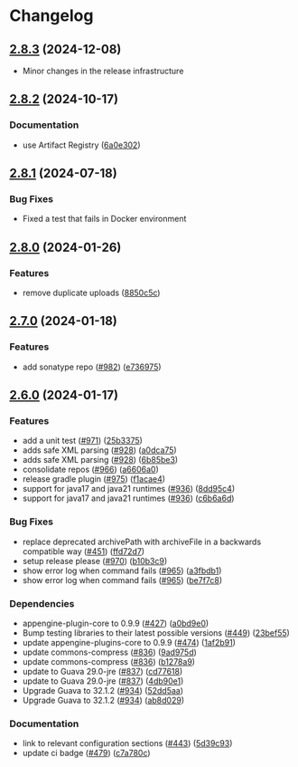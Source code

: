 # Changelog

## [2.8.3](https://github.com/GoogleCloudPlatform/appengine-plugins/compare/v2.8.2...v2.8.3) (2024-12-08)

* Minor changes in the release infrastructure

## [2.8.2](https://github.com/GoogleCloudPlatform/appengine-plugins/compare/v2.8.1...v2.8.2) (2024-10-17)


### Documentation

* use Artifact Registry ([6a0e302](https://github.com/GoogleCloudPlatform/appengine-plugins/commit/6a0e3026f0cd073b5088b2dfff45c266e2e15ef4))

## [2.8.1](https://github.com/GoogleCloudPlatform/appengine-plugins/compare/v2.8.0...v2.8.1) (2024-07-18)

### Bug Fixes

* Fixed a test that fails in Docker environment

## [2.8.0](https://github.com/GoogleCloudPlatform/appengine-plugins/compare/v2.7.0...v2.8.0) (2024-01-26)


### Features

* remove duplicate uploads ([8850c5c](https://github.com/GoogleCloudPlatform/appengine-plugins/commit/8850c5c33064fc7a5a55a091ad3cc981877743b5))

## [2.7.0](https://github.com/GoogleCloudPlatform/appengine-plugins/compare/v2.6.0...v2.7.0) (2024-01-18)


### Features

* add sonatype repo ([#982](https://github.com/GoogleCloudPlatform/appengine-plugins/issues/982)) ([e736975](https://github.com/GoogleCloudPlatform/appengine-plugins/commit/e736975a15ad562376598e971178fae103801f1c))

## [2.6.0](https://github.com/GoogleCloudPlatform/appengine-plugins/compare/v2.5.1...v2.6.0) (2024-01-17)


### Features

* add a unit test ([#971](https://github.com/GoogleCloudPlatform/appengine-plugins/issues/971)) ([25b3375](https://github.com/GoogleCloudPlatform/appengine-plugins/commit/25b3375ba008bcae7ed4afc28cc897965a4918b4))
* adds safe XML parsing ([#928](https://github.com/GoogleCloudPlatform/appengine-plugins/issues/928)) ([a0dca75](https://github.com/GoogleCloudPlatform/appengine-plugins/commit/a0dca753a51be8a205bb85347f15d6268e5f1d79))
* adds safe XML parsing ([#928](https://github.com/GoogleCloudPlatform/appengine-plugins/issues/928)) ([6b85be3](https://github.com/GoogleCloudPlatform/appengine-plugins/commit/6b85be3743c4d60492052900ec06341753deaafe))
* consolidate repos ([#966](https://github.com/GoogleCloudPlatform/appengine-plugins/issues/966)) ([a6606a0](https://github.com/GoogleCloudPlatform/appengine-plugins/commit/a6606a0c282be680191e6c66b3f3f662ed182765))
* release gradle plugin ([#975](https://github.com/GoogleCloudPlatform/appengine-plugins/issues/975)) ([f1acae4](https://github.com/GoogleCloudPlatform/appengine-plugins/commit/f1acae4b1817b74fa0806bc2cd932e3ee9d64608))
* support for java17 and java21 runtimes ([#936](https://github.com/GoogleCloudPlatform/appengine-plugins/issues/936)) ([8dd95c4](https://github.com/GoogleCloudPlatform/appengine-plugins/commit/8dd95c403925bd96830aeafae4e724bace34ad85))
* support for java17 and java21 runtimes ([#936](https://github.com/GoogleCloudPlatform/appengine-plugins/issues/936)) ([c6b6a6d](https://github.com/GoogleCloudPlatform/appengine-plugins/commit/c6b6a6d924350f0898e513b390bd4122233f9abf))


### Bug Fixes

* replace deprecated archivePath with archiveFile in a backwards compatible way ([#451](https://github.com/GoogleCloudPlatform/appengine-plugins/issues/451)) ([ffd72d7](https://github.com/GoogleCloudPlatform/appengine-plugins/commit/ffd72d7f615467bb07bb0a1656595802b569fe98))
* setup release please ([#970](https://github.com/GoogleCloudPlatform/appengine-plugins/issues/970)) ([b10b3c9](https://github.com/GoogleCloudPlatform/appengine-plugins/commit/b10b3c9b5e72c5c00e94fee65cc6cafb7fb63be6))
* show error log when command fails ([#965](https://github.com/GoogleCloudPlatform/appengine-plugins/issues/965)) ([a3fbdb1](https://github.com/GoogleCloudPlatform/appengine-plugins/commit/a3fbdb1e947321cbf3b5b231a2636e31bcb59945))
* show error log when command fails ([#965](https://github.com/GoogleCloudPlatform/appengine-plugins/issues/965)) ([be7f7c8](https://github.com/GoogleCloudPlatform/appengine-plugins/commit/be7f7c868f72447abf29db4096a141018e1e9eee))


### Dependencies

* appengine-plugin-core to 0.9.9 ([#427](https://github.com/GoogleCloudPlatform/appengine-plugins/issues/427)) ([a0bd9e0](https://github.com/GoogleCloudPlatform/appengine-plugins/commit/a0bd9e093f41857a4fe4af6a71cc55b15b7a57db))
* Bump testing libraries to their latest possible versions ([#449](https://github.com/GoogleCloudPlatform/appengine-plugins/issues/449)) ([23bef55](https://github.com/GoogleCloudPlatform/appengine-plugins/commit/23bef554ec0afabaabe5ed31ca5fe5124373f98f))
* update appengine-plugins-core to 0.9.9 ([#474](https://github.com/GoogleCloudPlatform/appengine-plugins/issues/474)) ([1af2b91](https://github.com/GoogleCloudPlatform/appengine-plugins/commit/1af2b91e3610e7d95564e1406aa31c185cb70786))
* update commons-compress ([#836](https://github.com/GoogleCloudPlatform/appengine-plugins/issues/836)) ([9ad975d](https://github.com/GoogleCloudPlatform/appengine-plugins/commit/9ad975dbde99b8767b25a168761a50bc634fd9d7))
* update commons-compress ([#836](https://github.com/GoogleCloudPlatform/appengine-plugins/issues/836)) ([b1278a9](https://github.com/GoogleCloudPlatform/appengine-plugins/commit/b1278a975600c03dcda2c1f51b42a87845ace72c))
* update to Guava 29.0-jre ([#837](https://github.com/GoogleCloudPlatform/appengine-plugins/issues/837)) ([cd77618](https://github.com/GoogleCloudPlatform/appengine-plugins/commit/cd77618d738151f2393f77db8e55bae2e3e0421a))
* update to Guava 29.0-jre ([#837](https://github.com/GoogleCloudPlatform/appengine-plugins/issues/837)) ([4db90e1](https://github.com/GoogleCloudPlatform/appengine-plugins/commit/4db90e1a5b74c2b15cdf7be3335eff0f0b09cf82))
* Upgrade Guava to 32.1.2 ([#934](https://github.com/GoogleCloudPlatform/appengine-plugins/issues/934)) ([52dd5aa](https://github.com/GoogleCloudPlatform/appengine-plugins/commit/52dd5aa5d994b806d8994a6660f3be1532e31a32))
* Upgrade Guava to 32.1.2 ([#934](https://github.com/GoogleCloudPlatform/appengine-plugins/issues/934)) ([ab8d029](https://github.com/GoogleCloudPlatform/appengine-plugins/commit/ab8d0293d636a87bc97c16e4b2f913b93782650e))


### Documentation

* link to relevant configuration sections ([#443](https://github.com/GoogleCloudPlatform/appengine-plugins/issues/443)) ([5d39c93](https://github.com/GoogleCloudPlatform/appengine-plugins/commit/5d39c938234a02b959a3560c45498c24dcbff3d0))
* update ci badge ([#479](https://github.com/GoogleCloudPlatform/appengine-plugins/issues/479)) ([c7a780c](https://github.com/GoogleCloudPlatform/appengine-plugins/commit/c7a780c3fac0efe6803d2d2e6e35c22dc5318c22))

